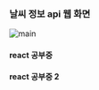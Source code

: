 ### 날씨 정보 api 웹 화면
![main](/uploads/681f0b5020a50fe3cb77e4292e9f5380/main.png)
#### react 공부중
#### react 공부중 2
